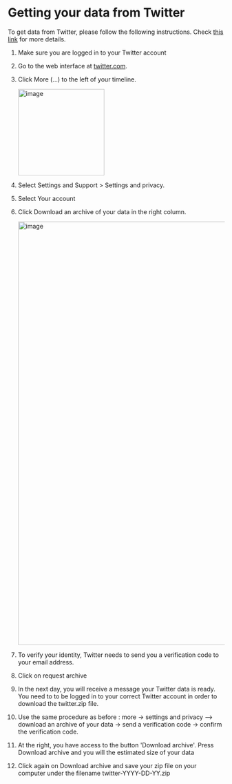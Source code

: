 # Getting your data from Twitter

To get data from Twitter, please follow the following instructions. Check [this link](https://help.twitter.com/en/managing-your-account/accessing-your-twitter-data) for more details.

1. Make sure you are logged in to your Twitter account
2. Go to the web interface at [twitter.com](https://twitter.com/).
3. Click More (...) to the left of your timeline.
    
    <img width="200" alt="image" src="https://user-images.githubusercontent.com/81250365/187199485-d606397f-fd93-4639-bf89-1d4ef3bd9c83.png">
4. Select Settings and Support > Settings and privacy.
5. Select Your account
6. Click Download an archive of your data in the right column.
    
    <img width="981" alt="image" src="https://user-images.githubusercontent.com/81250365/187199562-34d1da5e-65b7-4548-851e-dcc2a7130597.png">
7. To verify your identity, Twitter needs to send you a verification code to your email address.
8. Click on request archive
9. In the next day, you will receive a message your Twitter data is ready. You need to to be logged in to your correct Twitter account in order to download the twitter.zip file.
10. Use the same procedure as before : more -> settings and privacy  --> download an archive of your data -> send a verification code -> confirm the verification code. 
11. At the right, you have access to the button 'Download archive'. Press Download archive and you will the estimated size of your data
12. Click again on Download archive and save your zip file on your computer under the filename twitter-YYYY-DD-YY.zip
